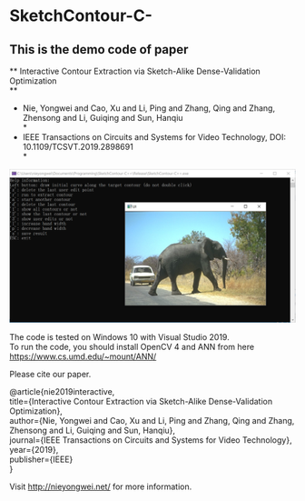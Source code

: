 # SketchContour-C-

This is the demo code of paper
---

** Interactive Contour Extraction via Sketch-Alike Dense-Validation Optimization <br> **
* Nie, Yongwei and Cao, Xu and Li, Ping and Zhang, Qing and Zhang, Zhensong and Li, Guiqing and Sun, Hanqiu <br> *
* IEEE Transactions on Circuits and Systems for Video Technology, DOI: 10.1109/TCSVT.2019.2898691  <br> *


![screenshot](https://github.com/nieyongwei/SketchContour-C-/blob/master/SketchContour-C%2B%2B/screen.png)



The code is tested on Windows 10 with Visual Studio 2019.<br>
To run the code, you should install OpenCV 4 and ANN from here https://www.cs.umd.edu/~mount/ANN/<br>

Please cite our paper.

@article{nie2019interactive,<br>
  title={Interactive Contour Extraction via Sketch-Alike Dense-Validation Optimization},<br>
  author={Nie, Yongwei and Cao, Xu and Li, Ping and Zhang, Qing and Zhang, Zhensong and Li, Guiqing and Sun, Hanqiu},<br>
  journal={IEEE Transactions on Circuits and Systems for Video Technology},<br>
  year={2019},<br>
  publisher={IEEE}<br>
}<br>


Visit http://nieyongwei.net/ for more information.
